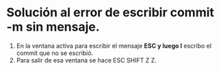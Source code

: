 # Solución al error de escribir commit -m sin mensaje.

1. En la ventana activa para escribir el mensaje **ESC y luego I** escribo el commit que no se escribió.
2. Para salir de esa ventana se hace ESC SHIFT Z Z.